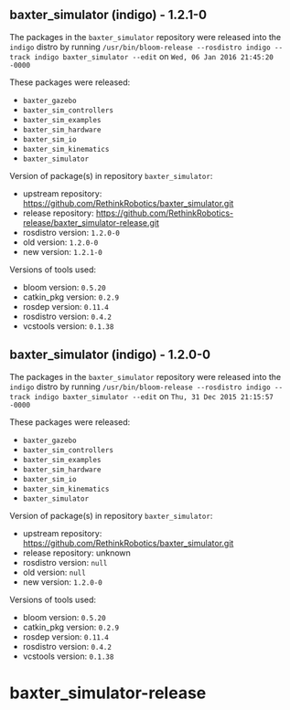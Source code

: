 ## baxter_simulator (indigo) - 1.2.1-0

The packages in the `baxter_simulator` repository were released into the `indigo` distro by running `/usr/bin/bloom-release --rosdistro indigo --track indigo baxter_simulator --edit` on `Wed, 06 Jan 2016 21:45:20 -0000`

These packages were released:
- `baxter_gazebo`
- `baxter_sim_controllers`
- `baxter_sim_examples`
- `baxter_sim_hardware`
- `baxter_sim_io`
- `baxter_sim_kinematics`
- `baxter_simulator`

Version of package(s) in repository `baxter_simulator`:
- upstream repository: https://github.com/RethinkRobotics/baxter_simulator.git
- release repository: https://github.com/RethinkRobotics-release/baxter_simulator-release.git
- rosdistro version: `1.2.0-0`
- old version: `1.2.0-0`
- new version: `1.2.1-0`

Versions of tools used:
- bloom version: `0.5.20`
- catkin_pkg version: `0.2.9`
- rosdep version: `0.11.4`
- rosdistro version: `0.4.2`
- vcstools version: `0.1.38`


## baxter_simulator (indigo) - 1.2.0-0

The packages in the `baxter_simulator` repository were released into the `indigo` distro by running `/usr/bin/bloom-release --rosdistro indigo --track indigo baxter_simulator --edit` on `Thu, 31 Dec 2015 21:15:57 -0000`

These packages were released:
- `baxter_gazebo`
- `baxter_sim_controllers`
- `baxter_sim_examples`
- `baxter_sim_hardware`
- `baxter_sim_io`
- `baxter_sim_kinematics`
- `baxter_simulator`

Version of package(s) in repository `baxter_simulator`:
- upstream repository: https://github.com/RethinkRobotics/baxter_simulator.git
- release repository: unknown
- rosdistro version: `null`
- old version: `null`
- new version: `1.2.0-0`

Versions of tools used:
- bloom version: `0.5.20`
- catkin_pkg version: `0.2.9`
- rosdep version: `0.11.4`
- rosdistro version: `0.4.2`
- vcstools version: `0.1.38`


# baxter_simulator-release
